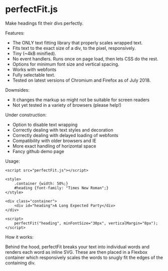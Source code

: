 # perfectFit.js
Make headings fit their divs perfectly.

Features:
- The ONLY text fitting library that properly scales wrapped text.
- Fits text to the exact size of a div, to the pixel, responsively.
- Tiny (~4kB minified).
- No event handlers. Runs once on page load, then lets CSS do the rest. 
- Options for minimum font size and vertical spacing.
- Works with webfonts
- Fully selectable text.
- Tested on latest versions of Chromium and Firefox as of July 2018.

Downsides:
- It changes the markup so might not be suitable for screen readers
- Not yet tested in a variety of browsers (please help!)

Under construction:
- Option to disable text wrapping
- Correctly dealing with text styles and decoration
- Correctly dealing with delayed loading of webfonts
- Compatibility with older browsers and IE
- More exact handling of horizontal space
- Fancy github demo page

Usage:
```
<script src="perfectFit.js"></script>

<style>
    .container {width: 50%;}
    #heading {font-family: "Times New Roman";}
</style>

<div class="container">
    <div id="heading">A Long Expected Party</div>
</div>

<script>
    perfectFit("heading", minFontSize="30px", verticalMargin="8px");
</script>
```

How it works:

Behind the hood, perfectFit breaks your text into individual words and renders
each word as inline SVG. These are then placed in a Flexbox container which
responsively scales the words to snugly fit the edges of the containing div.
